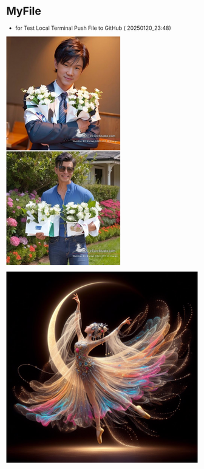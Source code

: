
# MyFile
- for Test Local Terminal Push File to GitHub  ( 20250120_23:48)

<img src="20231027_AIGC_MS_-B0_100-020_Man-_S002-01_PMyShare_ins.jpg" width=300><img src="20231027_AIGC_MS_-B0_100-020_Man-_S005-01_PMyShare_ins.jpg" width=300>

<img src="20240105_AIGC_Bing_美麗藝術性_S002-01.jpg" width=600>

